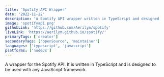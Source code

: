 ```yaml
---
title: 'Spotify API Wrapper'
date: '2022-11-22'
description: 'A Spotify API wrapper written in TypeScript and designed to be used with any JavaScript framework. Designed to be easy to use and to provide a simple interface for the Spotify API.'
image: 'spotifyapi.png'
githubLink: 'https://github.com/Aerilym/spotify'
liveLink: 'https://aerilym.github.io/spotify/'
primaryTags: ['creator']
secondaryTags: ['openSource', 'maintainer']
languages: ['typescript', 'javascript']
platforms: ['nodeJs']
---
```


A wrapper for the Spotify API. It is written in TypeScript and is designed to be used with any JavaScript framework.
